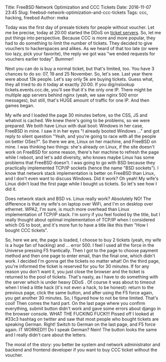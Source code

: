 Title: FreeBSD Network Optimization and CCC Tickets
Date: 2016-11-07 23:45
Slug: freebsd-network-optimization-and-ccc-tickets
Tags: ccc, hacking, freebsd
Author: meka


Today was the first day of presale tickets for people without voucher. Let me be
precise, today at 20:00 started the DDoS on
[ticket servers](http://tickets.events.ccc.de). So, let me put things into
perspective. Because CCC is more and more popular, they had to do something to
limit the number of tickets. They decided to give vouchers to hackerspaces and
alikes. As we heard of that too late (or were too lazy, pick your favorite),
the reply we got was "we ended requests for vouchers earlier today". Bummer!

Next you can do is buy a normal ticket, but that's limited, too. You have 3
chances to do so: 07, 19 and 25 November. So, let's see. Last year there were
about 13k people. Let's say only 5k are buying tickets. Guess what, they all
tried to do it today at exactly 20:00. If you dig/nslookup tickets.events.ccc.de,
you'll see that it's the only one IP. There might be multiple app servers behind
nginx (yeah, we saw nginx 500 error messages), but still, that's HUGE amount of
traffic for one IP. And then games began.

My wife and I loaded the page 30 minutes before, so the CSS, JS and whatnot is
cached. We knew there's going to be problems, so we were prepared. We both have
Linux with dual boot: Windows in her case, FreeBSD in mine. I saw it in her eyes
"I already booted Windows ..." and got reply to silent question "Yeah, and
you're going to race with all the people on better OSes?". So there we are,
Linux on her machine, and FreeBSD on mine. I was thinking two things: she's
already on Linux, if the site doesn't work on FreeBSD for some reason, there's
her machine to refresh the page while I reboot, and let's add diversity, who
knows maybe Linux has some problems that FreeBSD doesn't. I was going to go with
BSD because they practically implemented TCP/IP sockets (hence the name "BSD
sockets"). I know that network stack implementation is better on FreeBSD than
Linux, and I don't even want to discuss Windows. Did it work? Oh yeah! My wife's
Linux didn't load the first page while I bought us tickets. So let's see how I
did it.

Does network stack and BSD vs. Linux really work? Absolutely NO! The difference
is that my wife's on laptop over WiFi, and I'm on desktop over ethernet. WPA2,
I'm sure, is much more overhead than Linux implementation of TCP/IP stack. I'm
sorry if you feel fooled by the title, but I really thought about optimal
implementation of TCP/IP when I considered which OS to boot, and it's more fun
to have a title like this then "How I bought CCC tickets".

So, here we are, the page is loaded, I choose to buy 2 tickets (yeah, my wife is
a huge fan of hacking) and ... error 500. I feel I used all the force in the
Universe pressing F5 frantically. Then I got to the page to choose payment method
and then one page to enter email, than the final one, which didn't work. I
decided I'm gonna get the tickets no matter what! On the third page, you're
informed the ticket is reserved for you for 30 minutes. If for any reason you
don't want it, you just close the browser and the ticket is returned to the pool
of tickets. That's nasty, as I have to do something with the server which is
under heavy DDoS . Of course it was about to timeout when I tried a little hack
(it's not even a hack, to be honest): return to the previous page, click the
same button, and after using the F5 force again, you get another 30 minutes. So,
I figured how to not be time limited. That's cool! Then comes the hard part. On
the last page where you confirm everything, submit button didn't work and gave
some errors about django in the browser console. WHAT THE FUCKING FUCK!!! Pissed
off I looked at #33c3 hashtag on twitter and saw that most people who bought
tickets are speaking German. Right! Switch to German on the last page, and F5
force again. IT WORKED!!! Do I speak German? Nein! The button looks the same and
I really didn't care about the letters.

The moral of the story: you better be system and network administrator and
backend and frontend developer if you want to buy CCC ticket without the voucher.

